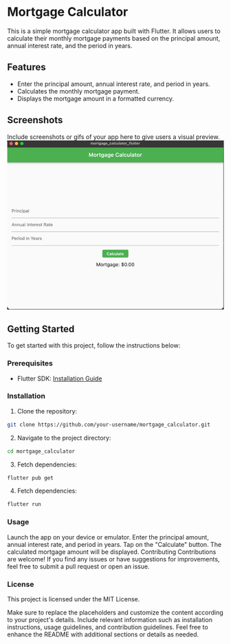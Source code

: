 # Mortgage Calculator

This is a simple mortgage calculator app built with Flutter. It allows users to calculate their monthly mortgage payments based on the principal amount, annual interest rate, and the period in years.

## Features

- Enter the principal amount, annual interest rate, and period in years.
- Calculates the monthly mortgage payment.
- Displays the mortgage amount in a formatted currency.

## Screenshots

Include screenshots or gifs of your app here to give users a visual preview.
![img.png](img.png)

## Getting Started

To get started with this project, follow the instructions below:

### Prerequisites

- Flutter SDK: [Installation Guide](https://flutter.dev/docs/get-started/install)

### Installation

1. Clone the repository:

```bash
git clone https://github.com/your-username/mortgage_calculator.git
```

2. Navigate to the project directory:

```bash
cd mortgage_calculator
```

3. Fetch dependencies:

```bash
flutter pub get
```

4. Fetch dependencies:

```bash
flutter run
```
### Usage
Launch the app on your device or emulator.
Enter the principal amount, annual interest rate, and period in years.
Tap on the "Calculate" button.
The calculated mortgage amount will be displayed.
Contributing
Contributions are welcome! If you find any issues or have suggestions for improvements, feel free to submit a pull request or open an issue.

### License
This project is licensed under the MIT License.


Make sure to replace the placeholders and customize the content according to your project's details. Include relevant information such as installation instructions, usage guidelines, and contribution guidelines. Feel free to enhance the README with additional sections or details as needed.

